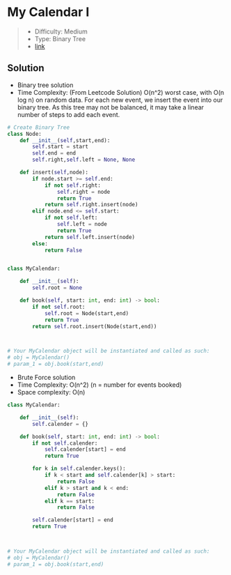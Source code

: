 # My Calendar I

> - Difficulty: Medium
> - Type: Binary Tree
> - [link](https://leetcode.com/problems/my-calendar-i/)

## Solution

- Binary tree solution
- Time Complexity: (From Leetcode Solution) O(n^2) worst case, with O(n log n) on random data. For each new event, we insert the event into our binary tree. As this tree may not be balanced, it may take a linear number of steps to add each event.

```python
# Create Binary Tree
class Node:
    def __init__(self,start,end):
        self.start = start
        self.end = end
        self.right,self.left = None, None

    def insert(self,node):
        if node.start >= self.end:
            if not self.right:
                self.right = node
                return True
            return self.right.insert(node)
        elif node.end <= self.start:
            if not self.left:
                self.left = node
                return True
            return self.left.insert(node)
        else:
            return False


class MyCalendar:

    def __init__(self):
        self.root = None

    def book(self, start: int, end: int) -> bool:
        if not self.root:
            self.root = Node(start,end)
            return True
        return self.root.insert(Node(start,end))



# Your MyCalendar object will be instantiated and called as such:
# obj = MyCalendar()
# param_1 = obj.book(start,end)
```

- Brute Force solution
- Time Complexity: O(n^2) (n = number for events booked)
- Space complexity: O(n)

```python
class MyCalendar:

    def __init__(self):
        self.calender = {}

    def book(self, start: int, end: int) -> bool:
        if not self.calender:
            self.calender[start] = end
            return True

        for k in self.calender.keys():
            if k < start and self.calender[k] > start:
                return False
            elif k > start and k < end:
                return False
            elif k == start:
                return False

        self.calender[start] = end
        return True



# Your MyCalendar object will be instantiated and called as such:
# obj = MyCalendar()
# param_1 = obj.book(start,end)
```
